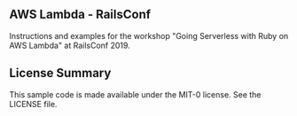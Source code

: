 ## AWS Lambda - RailsConf

Instructions and examples for the workshop "Going Serverless with Ruby on AWS Lambda" at RailsConf 2019.

## License Summary

This sample code is made available under the MIT-0 license. See the LICENSE file.
